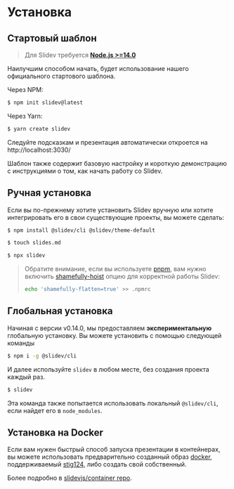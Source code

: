 # Установка

## Стартовый шаблон

> Для Slidev требуется [**Node.js >=14.0**](https://nodejs.org/)

Наилучшим способом начать, будет использование нашего официального стартового шаблона.

Через NPM:

```bash
$ npm init slidev@latest
```

Через Yarn:

```bash
$ yarn create slidev
```

Следуйте подсказкам и презентация автоматически откроется на http://localhost:3030/

Шаблон также содержит базовую настройку и короткую демонстрацию с инструкциями о том, как начать работу со Slidev.

## Ручная установка

Если вы по-прежнему хотите установить Slidev вручную или хотите интегрировать его в свои существующие проекты, вы можете сделать:

```bash
$ npm install @slidev/cli @slidev/theme-default
```
```bash
$ touch slides.md
```
```bash
$ npx slidev
```

> Обратите внимание, если вы используете [pnpm](https://pnpm.io), вам нужно включить [shamefully-hoist](https://pnpm.io/npmrc#shamefully-hoist) опцию для корректной работы Slidev:
>
> ```bash
> echo 'shamefully-flatten=true' >> .npmrc
> ```

## Глобальная установка

Начиная с версии v0.14.0, мы предоставляем **экспериментальную** глобальную установку. Вы можете установить с помощью следующей команды 

```bash
$ npm i -g @slidev/cli
```

И далее используйте `slidev` в любом месте, без создания проекта каждый раз.

```bash
$ slidev
```

Эта команда также попытается использовать локальный `@slidev/cli`, если найдет его в `node_modules`.

## Установка на Docker

Если вам нужен быстрый способ запуска презентации в контейнерах, вы можете использовать предварительно созданный образ [docker](https://hub.docker.com/r/stig124/slidev), поддерживаемый [stig124](https://github.com/Stig124), либо создать свой собственный.

Более подробно в [slidevjs/container repo](https://github.com/slidevjs/container).
